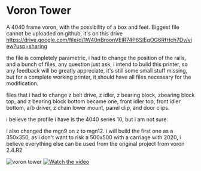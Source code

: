 # Voron Tower
A 4040 frame voron, with the possibility of a box and feet.
Biggest file cannot be uploaded on github, it's on this drive 
https://drive.google.com/file/d/1W40nBroonVElR74P6SIEgOG6RfHch7Dv/view?usp=sharing


the file is completely parametric, i had to change the position of the rails, and a bunch of files, any question just ask, i intend to build this printer, so any feedback will be greatly appreciate, it's still some small stuff missing, but for a complete working printer, it should have all files necessary for the modification. 

files that i had to change z belt drive, z idler, z bearing block, zbearing block top, and z bearing block bottom became one, front idler top, front idler bottom, a/b driver, z chain lower mount, panel clip, and door clips. 

i believe the profile i have is the 4040 series 10, but i am not sure. 

i also changed the mgn9 on z to mgn12. i will build the first one as a 350x350, as i don't want to risk a 500x500 with a carriage with 2020, i believe everything else can be used from the original project from voron 2.4.R2

![voron tower](https://github.com/PorcoMaster/VoronTower/assets/109048008/029d2b11-9173-45f9-8308-c8ac191a5d47)
[![Watch the video](https://img.youtube.com/vi/v=f0kk1qKtl04/maxresdefault.jpg)](https://www.youtube.com/watch?v=f0kk1qKtl04)
